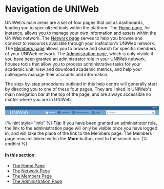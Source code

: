 # Navigation de UNIWeb

UNIWeb's main areas are a set of four pages that act as dashboards, leading you to specialized tools within the platform. The [Home page](the-home-page.md), for instance, allows you to manage your own information and assets within the UNIWeb network. The [Network page](the-network-page.md) serves to help you browse and connect to resources available through your institution's UNIWeb network. The [Members page](the-members-page.md) allows you to browse and search for specific members of your UNIWeb network. The [Administration page](./#the-administration-page), which is only visible if you have been granted an administrator role in your UNIWeb network, houses tools that  allow you to process administrative tasks for your academic unit, view and download academic metrics, and help your colleagues manage their accounts and information.

The step-by-step procedures outlined in this help centre will generally start by directing you to one of these four pages. They are linked in UNIWeb's main navigation bar at the top of the page, and are always accessible no matter where you are in UNIWeb.

![UNIWeb&apos;s main navigation bar, showing links to the Home, Network, and Administration pages. Further links are available under More.](../.gitbook/assets/homepage-proximify-university-2019-10-21-09-45-03.jpg)

{% hint style="info" %}
**Tip:** If you have been granted an administrator role, the link to the administration page will only be visible once you have logged in, and will take the place of the link to the Members page. The Members page remains linked within the **More** button, next to the search bar.
{% endhint %}

#### In this section:

* [The Home Page](the-home-page.md)
* [The Network Page](the-network-page.md)
* [The Members Page](the-members-page.md)
* [The Administration Page](the-administration-page.md)

